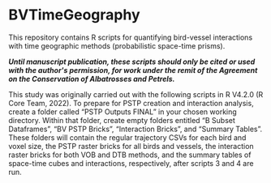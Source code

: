# BVTimeGeography
This repository contains R scripts for quantifying bird-vessel interactions with time geographic methods (probabilistic space-time prisms).

***Until manuscript publication, these scripts should only be cited or used with the author's permission, for work under the remit of the Agreement on the Conservation of Albatrosses and Petrels.***

This study was originally carried out with the following scripts in R V4.2.0 (R Core Team, 2022). To prepare for PSTP creation and interaction analysis, create a folder called “PSTP Outputs FINAL” in your chosen working directory. Within that folder, create empty folders entitled “B Subset Dataframes”, “BV PSTP Bricks”, “Interaction Bricks”, and “Summary Tables”. These folders will contain the regular trajectory CSVs for each bird and voxel size, the PSTP raster bricks for all birds and vessels, the interaction raster bricks for both VOB and DTB methods, and the summary tables of space-time cubes and interactions, respectively, after scripts 3 and 4 are run.
